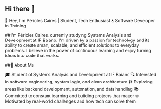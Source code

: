 ## Hi there 👋

👋 Hey, I'm Péricles Caires | Student, Tech Enthusiast & Software Developer in Training 

##I'm Péricles Caires, currently studying Systems Analysis and Development at IF Baiano. I'm driven by a passion for technology and its ability to create smart, scalable, and efficient solutions to everyday problems. I believe in the power of continuous learning and enjoy turning ideas into code that works.

##📌 About Me

🎓 Student of Systems Analysis and Development at IF Baiano
🔍 Interested in software engineering, system logic, and clean architecture
🛠️ Exploring areas like backend development, automation, and data handling
📚 Committed to constant learning and building projects that matter
🌐 Motivated by real-world challenges and how tech can solve them

